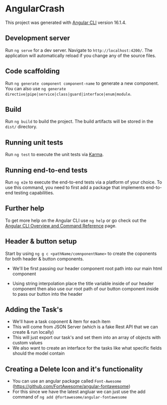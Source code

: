 # AngularCrash

This project was generated with [Angular CLI](https://github.com/angular/angular-cli) version 16.1.4.

## Development server

Run `ng serve` for a dev server. Navigate to `http://localhost:4200/`. The application will automatically reload if you change any of the source files.

## Code scaffolding

Run `ng generate component component-name` to generate a new component. You can also use `ng generate directive|pipe|service|class|guard|interface|enum|module`.

## Build

Run `ng build` to build the project. The build artifacts will be stored in the `dist/` directory.

## Running unit tests

Run `ng test` to execute the unit tests via [Karma](https://karma-runner.github.io).

## Running end-to-end tests

Run `ng e2e` to execute the end-to-end tests via a platform of your choice. To use this command, you need to first add a package that implements end-to-end testing capabilities.

## Further help

To get more help on the Angular CLI use `ng help` or go check out the [Angular CLI Overview and Command Reference](https://angular.io/cli) page.

## Header & button setup

Start by using `ng g c <pathName/comnponentName>` to create the coponents for both header & button components.

- We'll be first passing our header component root path into our main html component

- Using string interpolation place the title variable inside of our header component then also use our root path of our button component inside to pass our button into the header

## Adding the Task's

- We'll have a task coponent & item for each item 
- This will come from JSON Server (which is a fake Rest API that we can create & run locally)
- This will just export our task's and set them into an array of objects with custom values
- We also want to create an interface for the tasks like what specific fields should the model contain

## Creating a Delete Icon and it's functionality
- You can use an angular package called `Font-Awesome` (https://github.com/FortAwesome/angular-fontawesome)
- For this since we have the latest angluar we can just use the add command of `ng add @fortawesome/angular-fontawesome`